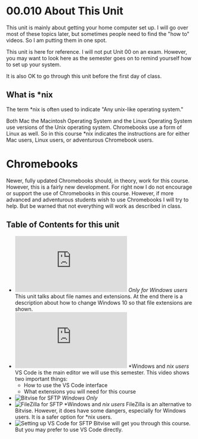 # 00.010 About This Unit

This unit is mainly about getting your home computer set up.  I will go over most of these topics later, but sometimes people need to find the "how to" videos.  So I am putting them in one spot.

This unit is here for reference.  I will not put Unit 00 on an exam.  However, you may want to look here as the semester goes on to remind yourself how to set up your system.

It is also OK to go through this unit before the first day of class.

## What is *nix

The term *nix is often used to indicate "Any unix-like operating system."  

Both Mac the Macintosh Operating System and the Linux Operating System use versions of the Unix operating system.  Chromebooks use a form of Linux as well. So in this course *nix indicates the instructions are for either Mac users, Linux users, or adventurous Chromebook users.  

# Chromebooks

Newer, fully updated Chromebooks should, in theory, work for this course.  However, this is a fairly new development.  For right now I do not encourage or support the use of Chromebooks in this course.  However, if more advanced and adventurous students wish to use Chromebooks I will try to help.  But be warned that not everything will work as described in class.

## Table of Contents for this unit

* ![How to make Windows 10 show file extensions](https://github.com/noynaert/act102handouts/blob/master/00_SoftwareSetup/00_020_Windows_Setup.md) *Only for Windows users* This unit talks about file names and extensions.  At the end there is a description about how to change Windows 10 so that file extensions are shown.
* ![Setting up VS Code](https://github.com/noynaert/act102handouts/blob/master/00_SoftwareSetup/00_030_VS_Code.md) *Windows and *nix users*  VS Code is the main editor we will use this semester.  This video shows two important things:
  * How to use the VS Code interface
  * What extensions you will need for this course
* ![Bitvise for SFTP]() *Windows Only*
* ![FileZilla for SFTP]() *Windows and *nix users* FileZilla is an alternative to Bitvise.  However, it does have some dangers, especially for Windows users.  It is a safer option for *nix users.
* ![Setting up VS Code for SFTP]() Bitvise will get you through this course.  But you may prefer to use VS Code directly.